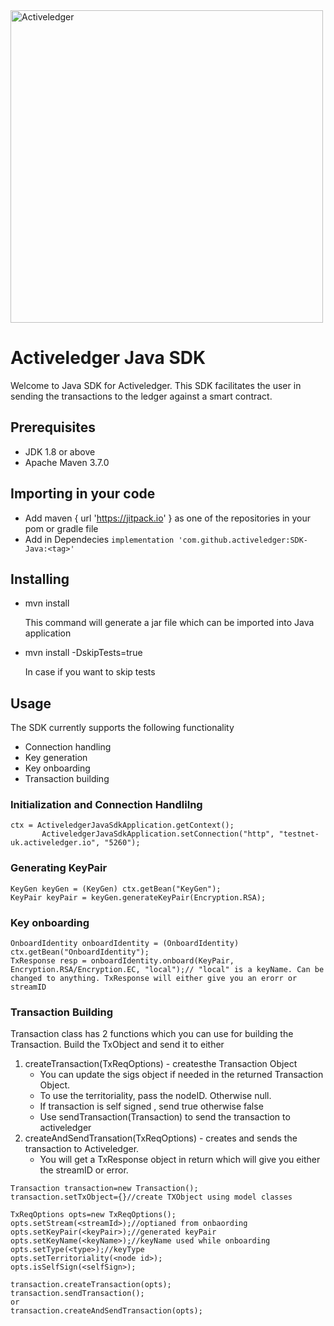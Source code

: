 <img src="https://www.activeledger.io/wp-content/uploads/2018/09/Asset-23.png" alt="Activeledger" width="500"/>


# Activeledger Java SDK

Welcome to Java SDK for Activeledger. This SDK facilitates the user in sending the transactions to the ledger against a smart contract.

## Prerequisites

- JDK 1.8 or above
- Apache Maven 3.7.0

## Importing in your code

- Add maven { url 'https://jitpack.io' } as one of the repositories in your pom or gradle file
- Add in Dependecies
 	```implementation 'com.github.activeledger:SDK-Java:<tag>'```

## Installing

- mvn install

  This command will generate a jar file which can be imported into Java application

- mvn install -DskipTests=true

  In case if you want to skip tests

## Usage

The SDK currently supports the following functionality

- Connection handling
- Key generation
- Key onboarding
- Transaction building
 ### Initialization and Connection Handlilng 
 ```
 ctx = ActiveledgerJavaSdkApplication.getContext();
		ActiveledgerJavaSdkApplication.setConnection("http", "testnet-uk.activeledger.io", "5260");
```

### Generating KeyPair
```
KeyGen keyGen = (KeyGen) ctx.getBean("KeyGen");
KeyPair keyPair = keyGen.generateKeyPair(Encryption.RSA);
```

### Key onboarding
```
OnboardIdentity onboardIdentity = (OnboardIdentity) ctx.getBean("OnboardIdentity");
TxResponse resp = onboardIdentity.onboard(KeyPair, Encryption.RSA/Encryption.EC, "local");// "local" is a keyName. Can be changed to anything. TxResponse will either give you an erorr or streamID

```
    
### Transaction Building    
 Transaction class has 2 functions which you can use for building the Transaction.
 Build the TxObject and send it to either
 1) createTransaction(TxReqOptions) - createsthe Transaction Object
 	- You can update the sigs object if needed in the returned Transaction Object.
	- To use the territoriality, pass the nodeID. Otherwise null.
	- If transaction is self signed , send true otherwise false
	- Use sendTransaction(Transaction) to send the transaction to activeledger
 2) createAndSendTransation(TxReqOptions) - creates and sends the transaction to Activeledger. 
 	- You will get a TxResponse object in return which will give you either the streamID or error.
 
```
Transaction transaction=new Transaction();
transaction.setTxObject={}//create TXObject using model classes

TxReqOptions opts=new TxReqOptions();
opts.setStream(<streamId>);//optianed from onbaording
opts.setKeyPair(<keyPair>);//generated keyPair
opts.setKeyName(<keyName>);//keyName used while onboarding
opts.setType(<type>);//keyType
opts.setTerritoriality(<node id>);
opts.isSelfSign(<selfSign>);

transaction.createTransaction(opts);
transaction.sendTransaction();
or
transaction.createAndSendTransaction(opts);

```

